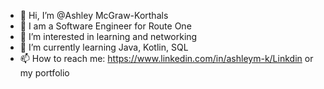 - 👋 Hi, I’m @Ashley McGraw-Korthals
- :star2: I am a Software Engineer for Route One
- 👀 I’m interested in learning and networking
- 🌱 I’m currently learning Java, Kotlin, SQL
- 📫 How to reach me: https://www.linkedin.com/in/ashleym-k/Linkdin or my portfolio


